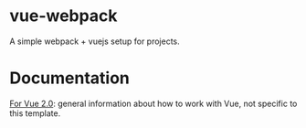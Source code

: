 # vue-webpack
A simple webpack + vuejs setup for projects.

# Documentation
[For Vue 2.0](http://vuejs.org/guide/): general information about how to work with Vue, not specific to this template.
